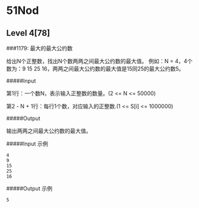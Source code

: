 # 51Nod

## Level 4[78]

###1179: 最大的最大公约数

给出N个正整数，找出N个数两两之间最大公约数的最大值。
例如：N = 4，4个数为：9 15 25 16，两两之间最大公约数的最大值是15同25的最大公约数5。

#####Input

第1行：一个数N，表示输入正整数的数量。(2 <= N <= 50000)

第2 - N + 1行：每行1个数，对应输入的正整数.(1 <= S[i] <= 1000000)

#####Output

输出两两之间最大公约数的最大值。

#####Input 示例

    4
    9
    15
    25
    16

#####Output 示例

    5